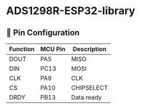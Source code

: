 # ADS1298R-ESP32-library
## 🔌 Pin Configuration

| Function         | MCU Pin       | Description               |
|------------------|---------------|---------------------------|
| DOUT             | PA5           | MISO                      |
| DIN              | PC13          | MOSI                      |
| CLK              | PA9           | CLK                       |
| CS               | PA10          | CHIPSELECT                |
| DRDY             | PB13          | Data ready                |
